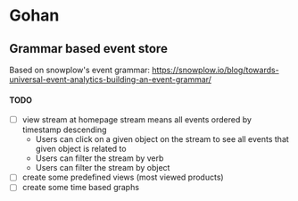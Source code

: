 # Gohan

## Grammar based event store

Based on snowplow's event grammar: https://snowplow.io/blog/towards-universal-event-analytics-building-an-event-grammar/

#### TODO

- [ ] view stream at homepage stream means all events ordered by timestamp descending
  - Users can click on a given object on the stream to see all events that given object is related to
  - Users can filter the stream by verb
  - Users can filter the stream by object
- [ ] create some predefined views (most viewed products)
- [ ] create some time based graphs

